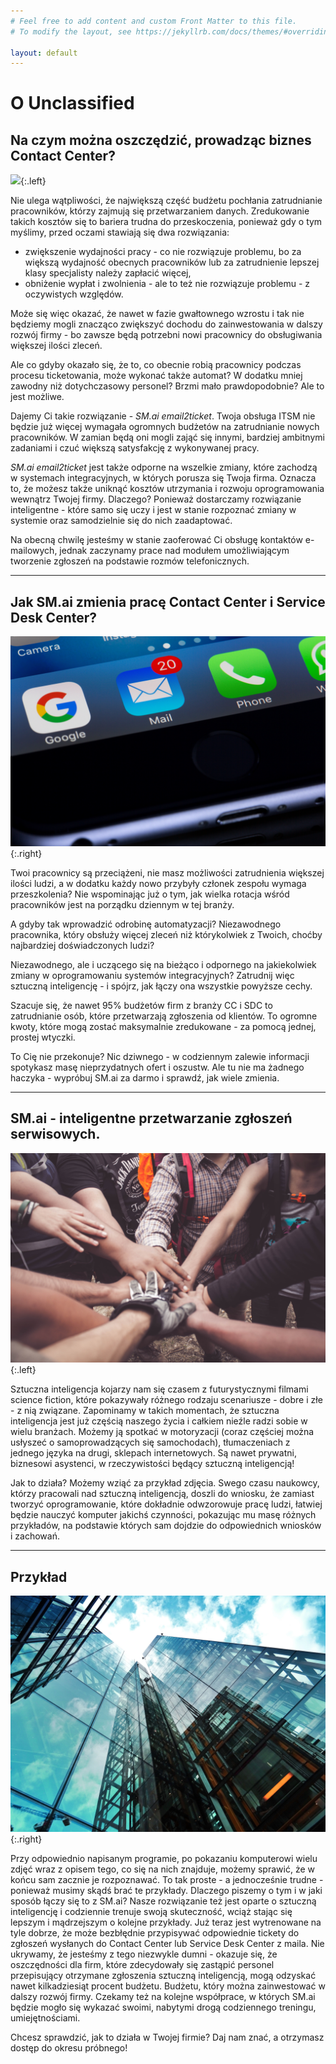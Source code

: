 ```yaml
---
# Feel free to add content and custom Front Matter to this file.
# To modify the layout, see https://jekyllrb.com/docs/themes/#overriding-theme-defaults

layout: default
---
```


# O Unclassified

## Na czym można oszczędzić, prowadząc biznes Contact Center?

![](/assets/images/about/money.jpg){:.left}

Nie ulega wątpliwości, że największą część budżetu pochłania zatrudnianie pracowników, którzy zajmują się przetwarzaniem danych. Zredukowanie takich kosztów się to bariera trudna do przeskoczenia, ponieważ gdy o tym myślimy, przed oczami stawiają się dwa rozwiązania:

* zwiększenie wydajności pracy - co nie rozwiązuje problemu, bo za większą wydajność obecnych pracowników lub za zatrudnienie lepszej klasy specjalisty należy zapłacić więcej,
* obniżenie wypłat i zwolnienia - ale to też nie rozwiązuje problemu - z oczywistych względów.

Może się więc okazać, że nawet w fazie gwałtownego wzrostu i tak nie będziemy mogli znacząco zwiększyć dochodu do zainwestowania w dalszy rozwój firmy - bo zawsze będą potrzebni nowi pracownicy do obsługiwania większej ilości zleceń.

Ale co gdyby okazało się, że to, co obecnie robią pracownicy podczas procesu ticketowania, może wykonać także automat? W dodatku mniej zawodny niż dotychczasowy personel? Brzmi mało prawdopodobnie? Ale to jest możliwe.

Dajemy Ci takie rozwiązanie - _SM.ai email2ticket_. Twoja obsługa ITSM nie będzie już więcej wymagała ogromnych budżetów na zatrudnianie nowych pracowników. W zamian będą oni mogli zająć się innymi, bardziej ambitnymi zadaniami i czuć większą satysfakcję z wykonywanej pracy.

_SM.ai email2ticket_ jest także odporne na wszelkie zmiany, które zachodzą w systemach integracyjnych, w których porusza się Twoja firma. Oznacza to, że możesz także uniknąć kosztów utrzymania i rozwoju oprogramowania wewnątrz Twojej firmy. Dlaczego? Ponieważ dostarczamy rozwiązanie inteligentne - które samo się uczy i jest w stanie rozpoznać zmiany w systemie oraz samodzielnie się do nich zaadaptować.

Na obecną chwilę jesteśmy w stanie zaoferować Ci obsługę kontaktów e-mailowych, jednak zaczynamy prace nad modułem umożliwiającym tworzenie zgłoszeń na podstawie rozmów telefonicznych.

---

## Jak SM.ai zmienia pracę Contact Center i Service Desk Center?

![](/assets/images/about/technology.jpg){:.right}

Twoi pracownicy są przeciążeni, nie masz możliwości zatrudnienia większej ilości ludzi, a w dodatku każdy nowo przybyły członek zespołu wymaga przeszkolenia? Nie wspominając już o tym, jak wielka rotacja wśród pracowników jest na porządku dziennym w tej branży.

A gdyby tak wprowadzić odrobinę automatyzacji?  Niezawodnego pracownika, który obsłuży więcej zleceń niż którykolwiek z Twoich, choćby najbardziej doświadczonych ludzi?

Niezawodnego, ale i uczącego się na bieżąco i odpornego na jakiekolwiek zmiany w oprogramowaniu systemów integracyjnych?  Zatrudnij więc sztuczną inteligencję - i spójrz, jak łączy ona wszystkie powyższe cechy.

Szacuje się, że nawet 95% budżetów firm z branży CC i SDC to zatrudnianie osób, które przetwarzają zgłoszenia od klientów. To ogromne kwoty, które mogą zostać maksymalnie zredukowane - za pomocą jednej, prostej wtyczki.

To Cię nie przekonuje?  Nic dziwnego - w codziennym zalewie informacji spotykasz masę nieprzydatnych ofert i oszustw. Ale tu nie ma żadnego haczyka - wypróbuj SM.ai za darmo i sprawdź, jak wiele zmienia.

---

## SM.ai - inteligentne przetwarzanie zgłoszeń serwisowych.

![](/assets/images/about/employees.jpg){:.left}

Sztuczna inteligencja kojarzy nam się czasem z futurystycznymi filmami science fiction, które pokazywały różnego rodzaju scenariusze - dobre i złe - z nią związane. Zapominamy w takich momentach, że sztuczna inteligencja jest już częścią naszego życia i całkiem nieźle radzi sobie w wielu branżach. Możemy ją spotkać w motoryzacji (coraz częściej można usłyszeć o samoprowadzących się samochodach), tłumaczeniach z jednego języka na drugi, sklepach internetowych. Są nawet prywatni, biznesowi asystenci, w rzeczywistości będący sztuczną inteligencją!

Jak to działa?  Możemy wziąć za przykład zdjęcia. Swego czasu naukowcy, którzy pracowali nad sztuczną inteligencją, doszli do wniosku, że zamiast tworzyć oprogramowanie, które dokładnie odwzorowuje pracę ludzi, łatwiej będzie nauczyć komputer jakichś czynności, pokazując mu masę różnych przykładów, na podstawie których sam dojdzie do odpowiednich wniosków i zachowań.

---

## Przykład

![](/assets/images/about/company.jpg){:.right}

Przy odpowiednio napisanym programie, po pokazaniu komputerowi wielu zdjęć wraz z opisem tego, co się na nich znajduje, możemy sprawić, że w końcu sam zacznie je rozpoznawać. To tak proste - a jednocześnie trudne - ponieważ musimy skądś brać te przykłady. Dlaczego piszemy o tym i w jaki sposób łączy się to z SM.ai? Nasze rozwiązanie też jest oparte o sztuczną inteligencję i codziennie trenuje swoją skuteczność, wciąż stając się lepszym i mądrzejszym o kolejne przykłady. Już teraz jest wytrenowane na tyle dobrze, że może bezbłędnie przypisywać odpowiednie tickety do zgłoszeń wysłanych do Contact Center lub Service Desk Center z maila. Nie ukrywamy, że jesteśmy z tego niezwykle dumni - okazuje się, że oszczędności dla firm, które zdecydowały się zastąpić personel przepisujący otrzymane zgłoszenia sztuczną inteligencją, mogą odzyskać nawet kilkadziesiąt procent budżetu. Budżetu, który można zainwestować w dalszy rozwój firmy. Czekamy też na kolejne współprace, w których SM.ai będzie mogło się wykazać swoimi, nabytymi drogą codziennego treningu, umiejętnościami.

Chcesz sprawdzić, jak to działa w Twojej firmie? Daj nam znać, a otrzymasz dostęp do okresu próbnego!
